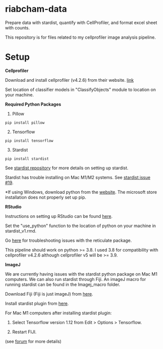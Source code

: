 # riabcham-data
Prepare data with stardist, quantify with CellProfiler, and format excel sheet with counts.

This repository is for files related to my cellprofiler image analysis pipeline.

# Setup
**Cellprofiler**

Download and install cellprofiler (v4.2.6) from their website. [link](https://cellprofiler.org/)

Set location of classifier models in "ClassifyObjects" module to location on your machine.

**Required Python Packages**
1. Pillow

``` 
pip install pillow
```
2. Tensorflow

``` 
pip install tensorflow
```
3. Stardist

``` 
pip install stardist
```

See [stardist repository](https://github.com/stardist/stardist) for more details on setting up stardist.

Stardist has trouble installing on Mac M1/M2 systems. See [stardist issue #19](https://github.com/stardist/stardist/issues/19).

*If using Windows, download python from the [website](https://www.python.org/downloads/). The microsoft store installation does not properly set up pip.

**RStudio**

Instructions on setting up RStudio can be found [here](https://rstudio-education.github.io/hopr/starting.html).

Set the "use_python" function to the location of python on your machine in stardist_v1.rmd.

Go [here](https://github.com/ttimbers/intro-to-reticulate/blob/main/setup-instructions/macos_install_python.md) for troubleshooting issues with the reticulate package.

This pipeline should work on python >= 3.8. I used 3.8 for compatibility with cellprofiler v4.2.6 although cellprofiler v5 will be >= 3.9.

**ImageJ**

We are currently having issues with the stardist python package on Mac M1 computers. We can also run stardist through Fiji. An imageJ macro for running stardist can be found in the Imagej_macro folder.

Download Fiji (Fiji is just imageJ) from [here](https://imagej.net/software/fiji/downloads).

Install stardist plugin from [here](https://imagej.net/plugins/stardist).

For Mac M1 computers after installing stardist plugin:

1. Select Tensorflow version 1.12 from Edit > Options > Tensorflow.

2. Restart FIJI. 

(see [forum](https://forum.image.sc/t/fiji-crashing-upon-running-stardist-in-mac/47507) for more details)
